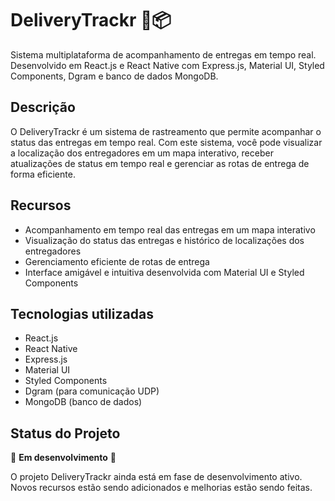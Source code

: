 # DeliveryTrackr 🚚📦

Sistema multiplataforma de acompanhamento de entregas em tempo real. Desenvolvido em React.js e React Native com Express.js, Material UI, Styled Components, Dgram e banco de dados MongoDB.

## Descrição

O DeliveryTrackr é um sistema de rastreamento que permite acompanhar o status das entregas em tempo real. Com este sistema, você pode visualizar a localização dos entregadores em um mapa interativo, receber atualizações de status em tempo real e gerenciar as rotas de entrega de forma eficiente.

## Recursos

- Acompanhamento em tempo real das entregas em um mapa interativo
- Visualização do status das entregas e histórico de localizações dos entregadores
- Gerenciamento eficiente de rotas de entrega
- Interface amigável e intuitiva desenvolvida com Material UI e Styled Components

## Tecnologias utilizadas

- React.js
- React Native
- Express.js
- Material UI
- Styled Components
- Dgram (para comunicação UDP)
- MongoDB (banco de dados)

## Status do Projeto

🚧 **Em desenvolvimento** 🚧

O projeto DeliveryTrackr ainda está em fase de desenvolvimento ativo. Novos recursos estão sendo adicionados e melhorias estão sendo feitas.


